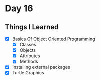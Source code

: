 Day 16
===============================================================================

Things I Learned
-------------------------------------------------------------------------------
- [x] Basics Of Object Oriented Programming
  - [x] Classes
  - [x] Objects
  - [x] Attributes
  - [x] Methods
- [x] Installing external packages
- [x] Turtle Graphics
